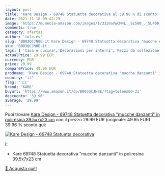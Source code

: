 ```yaml
---
layout: post
title: 'Kare Design - 69748 Statuetta decorativa al 39.96 % di sconto'
date: 2021-11-18 09:42:29
image: 'https://m.media-amazon.com/images/I/31zmaVwCM4L._SL500_._SL400_.jpg'
comments: true
category: ofertas
author: 'tole.es'
slug: 'B003QCJN8E-it Kare Design - 69748 Statuetta decorativa "mucche danzanti"...'
sku: 'B003QCJN8E-it'
tags: [ 'Casa e cucina','Decorazioni per interni','Pezzi da collezione','Statuine da collezione','kare', ]
actualPrice: 29.99 EUR
currency: EUR
price: 29.99
comparePrice: 49.95 EUR
prodname: 'Kare Design - 69748 Statuetta decorativa "mucche danzanti" in poliresina 39.5x7x23 cm'
country: 'it'
flag: '🇮🇹'
brand: 'KARE'
buyurl: 'https://www.amazon.it/dp/B003QCJN8E/?tag=tolees00-21'
descuento: '39.96'
average: '29.99'
---
```


Puoi trovare [Kare Design - 69748 Statuetta decorativa "mucche danzanti" in poliresina 39.5x7x23 cm](https://www.amazon.it/dp/B003QCJN8E/?tag=tolees00-21) con il prezzo 29.99 EUR (originale: 49.95 EUR) 39.96 % sconto qui:

[![Kare Design - 69748 Statuetta decorativa](https://m.media-amazon.com/images/I/31zmaVwCM4L._SL500_._SL400_.jpg)](https://www.amazon.it/dp/B003QCJN8E/?tag=tolees00-21)

ℹ️:

- Kare 69748 Statuetta decorativa "mucche danzanti" in poliresina 39.5x7x23 cm

[🛒 Acquista qui!!](https://www.amazon.it/dp/B003QCJN8E/?tag=tolees00-21)
